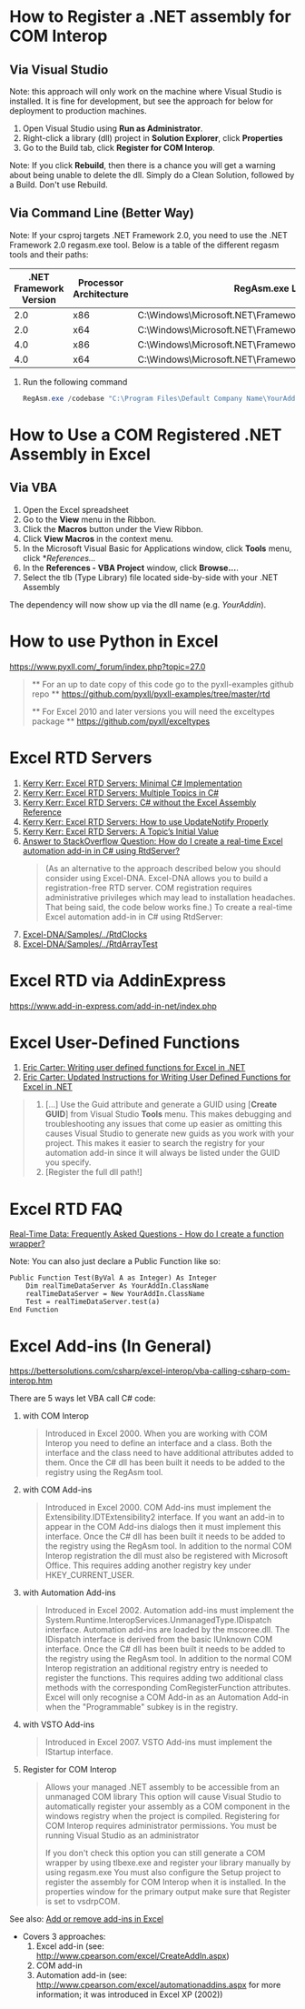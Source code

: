 # How to Register a .NET assembly for COM Interop
## Via Visual Studio
Note: this approach will only work on the machine where Visual Studio is installed.  It is fine for development, but see the approach for below for deployment to production machines.

1. Open Visual Studio using **Run as Administrator**.
2. Right-click a library (dll) project in **Solution Explorer**, click **Properties**
3. Go to the Build tab, click **Register for COM Interop**.

Note: If you click **Rebuild**, then there is a chance you will get a warning about being unable to delete the dll.  Simply do a Clean Solution, followed by a Build.  Don't use Rebuild.

## Via Command Line (Better Way)
Note: If your csproj targets .NET Framework 2.0, you need to use the .NET Framework 2.0 regasm.exe tool.  Below is a table of the different regasm tools and their paths:

| .NET Framework Version | Processor Architecture | RegAsm.exe Location |
| ---------------------- | ---------------------- | ------------------- |
| 2.0                    | x86                    | C:\Windows\Microsoft.NET\Framework\v2.0.50727\RegAsm.exe |
| 2.0                    | x64                    | C:\Windows\Microsoft.NET\Framework64\v2.0.50727\RegAsm.exe |
| 4.0                    | x86                    | C:\Windows\Microsoft.NET\Framework\v4.0.30319\RegAsm.exe |
| 4.0                    | x64                    | C:\Windows\Microsoft.NET\Framework64\v4.0.30319\RegAsm.exe |

1. Run the following command
    ```powershell
    RegAsm.exe /codebase "C:\Program Files\Default Company Name\YourAddin.dll"
    ```

# How to Use a COM Registered .NET Assembly in Excel
## Via VBA
1. Open the Excel spreadsheet
2. Go to the **View** menu in the Ribbon.
3. Click the **Macros** button under the View Ribbon.
4. Click **View Macros** in the context menu.
5. In the Microsoft Visual Basic for Applications window, click **Tools** menu, click **References...*
6. In the **References - VBA Project** window, click **Browse...**.
7. Select the tlb (Type Library) file located side-by-side with your .NET Assembly

The dependency will now show up via the dll name (e.g. _YourAddin_).

# How to use Python in Excel
https://www.pyxll.com/_forum/index.php?topic=27.0

> ** For an up to date copy of this code go to the pyxll-examples github repo **
> https://github.com/pyxll/pyxll-examples/tree/master/rtd
> 
> ** For Excel 2010 and later versions you will need the exceltypes package **
> https://github.com/pyxll/exceltypes

# Excel RTD Servers
1. [Kerry Kerr: Excel RTD Servers: Minimal C# Implementation](https://weblogs.asp.net/kennykerr/Rtd3)
2. [Kerry Kerr: Excel RTD Servers: Multiple Topics in C#](https://weblogs.asp.net/kennykerr/Rtd6)
3. [Kerry Kerr: Excel RTD Servers: C# without the Excel Assembly Reference](https://weblogs.asp.net/kennykerr/Rtd7)
4. [Kerry Kerr: Excel RTD Servers: How to use UpdateNotify Properly](https://weblogs.asp.net/kennykerr/Rtd8)
5. [Kerry Kerr: Excel RTD Servers: A Topic’s Initial Value](https://weblogs.asp.net/kennykerr/Rtd9)
6. [Answer to StackOverflow Question: How do I create a real-time Excel automation add-in in C# using RtdServer?
](https://stackoverflow.com/a/5697823/1040437)
    > (As an alternative to the approach described below you should consider using Excel-DNA. Excel-DNA allows you to build a registration-free RTD server. COM registration requires administrative privileges which may lead to installation headaches. That being said, the code below works fine.)
    > To create a real-time Excel automation add-in in C# using RtdServer:
7. [Excel-DNA/Samples/../RtdClocks](https://github.com/Excel-DNA/Samples/tree/master/RtdClocks)
8. [Excel-DNA/Samples/../RtdArrayTest](https://github.com/Excel-DNA/Samples/tree/master/RtdArrayTest)

# Excel RTD via AddinExpress
https://www.add-in-express.com/add-in-net/index.php


# Excel User-Defined Functions
1. [Eric Carter: Writing user defined functions for Excel in .NET](https://blogs.msdn.microsoft.com/eric_carter/2004/12/01/writing-user-defined-functions-for-excel-in-net/)
2. [Eric Carter: Updated Instructions for Writing User Defined Functions for Excel in .NET](https://blogs.msdn.microsoft.com/eric_carter/2008/04/04/updated-instructions-for-writing-user-defined-functions-for-excel-in-net/)
> 1) [...] Use the Guid attribute and generate a GUID using [**Create GUID**] from Visual Studio **Tools** menu.  This makes debugging and troubleshooting any issues that come up easier as omitting this causes Visual Studio to generate new guids as you work with your project.  This makes it easier to search the registry for your automation add-in since it will always be listed under the GUID you specify.
> 2) [Register the full dll path!]

# Excel RTD FAQ
[Real-Time Data: Frequently Asked Questions - How do I create a function wrapper?](https://docs.microsoft.com/en-us/previous-versions/office/developer/office-xp/aa140060(v=office.10)#how-do-i-create-a-function-wrapper)

Note: You can also just declare a Public Function like so:

```vba
Public Function Test(ByVal A as Integer) As Integer
    Dim realTimeDataServer As YourAddIn.ClassName
    realTimeDataServer = New YourAddIn.ClassName
    Test = realTimeDataServer.test(a)
End Function
```

# Excel Add-ins (In General)
https://bettersolutions.com/csharp/excel-interop/vba-calling-csharp-com-interop.htm



There are 5 ways let VBA call C# code:
1. with COM Interop
    > Introduced in Excel 2000.
    > When you are working with COM Interop you need to define an interface and a class.
    > Both the interface and the class need to have additional attributes added to them.
    > Once the C# dll has been built it needs to be added to the registry using the RegAsm tool.
2. with COM Add-ins
    > Introduced in Excel 2000.
    > COM Add-ins must implement the Extensibility.IDTExtensibility2 interface.
    > If you want an add-in to appear in the COM Add-ins dialogs then it must implement this interface.
    > Once the C# dll has been built it needs to be added to the registry using the RegAsm tool.
    > In addition to the normal COM Interop registration the dll must also be registered with Microsoft Office.
    > This requires adding another registry key under HKEY_CURRENT_USER.
3. with Automation Add-ins
    > Introduced in Excel 2002.
    > Automation add-ins must implement the System.Runtime.InteropServices.UnmanagedType.IDispatch interface.
    > Automation add-ins are loaded by the mscoree.dll.
    > The IDispatch interface is derived from the basic IUnknown COM interface.
    > Once the C# dll has been built it needs to be added to the registry using the RegAsm tool.
    > In addition to the normal COM Interop registration an additional registry entry is needed to register the functions.
    > This requires adding two additional class methods with the corresponding ComRegisterFunction attributes.
    > Excel will only recognise a COM Add-in as an Automation Add-in when the "Programmable" subkey is in the registry.
4. with VSTO Add-ins
    > Introduced in Excel 2007.
    > VSTO Add-ins must implement the IStartup interface.
5. Register for COM Interop
    > Allows your managed .NET assembly to be accessible from an unmanaged COM library
    > This option will cause Visual Studio to automatically register your assembly as a COM component in the windows registry when the project is compiled.
    > Registering for COM Interop requires administrator permissions.
    > You must be running Visual Studio as an administrator
    >
    > If you don't check this option you can still generate a COM wrapper by using tlbexe.exe and register your library manually by using regasm.exe
    > You must also configure the Setup project to register the assembly for COM Interop when it is installed.
    > In the properties window for the primary output make sure that Register is set to vsdrpCOM.

See also: [Add or remove add-ins in Excel](https://support.office.com/en-us/article/add-or-remove-add-ins-in-excel-0af570c4-5cf3-4fa9-9b88-403625a0b460)

* Covers 3 approaches:
    1. Excel add-in (see: http://www.cpearson.com/excel/CreateAddIn.aspx)
    2. COM add-in
    3. Automation add-in (see: http://www.cpearson.com/excel/automationaddins.aspx for more information; it was introduced in Excel XP (2002))
